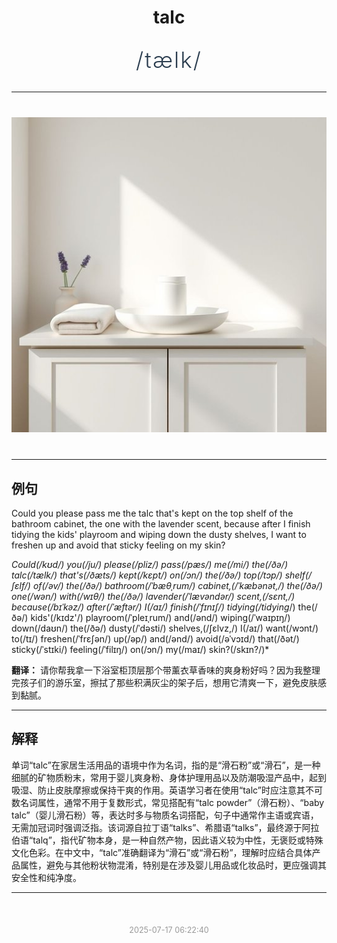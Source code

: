 <div align="center">

# talc

<div style="margin: 30px 0;">
<h1 style="font-size: 2.5em; font-weight: 300; letter-spacing: 2px; margin: 0; color: #2c3e50;">
/tælk/
</h1>
</div>

</div>

---

<div align="center" style="margin: 40px 0;">

![talc](images/talc.png)

</div>

---

## 例句

Could you please pass me the talc that's kept on the top shelf of the bathroom cabinet, the one with the lavender scent, because after I finish tidying the kids' playroom and wiping down the dusty shelves, I want to freshen up and avoid that sticky feeling on my skin?

*Could(/kʊd/) you(/ju/) please(/pliz/) pass(/pæs/) me(/mi/) the(/ðə/) talc(/tælk/) that's(/ðæts/) kept(/kɛpt/) on(/ɔn/) the(/ðə/) top(/tɔp/) shelf(/ʃɛlf/) of(/əv/) the(/ðə/) bathroom(/ˈbæθˌrum/) cabinet,(/ˈkæbənət,/) the(/ðə/) one(/wən/) with(/wɪθ/) the(/ðə/) lavender(/ˈlævəndər/) scent,(/sɛnt,/) because(/bɪˈkəz/) after(/ˈæftər/) I(/aɪ/) finish(/ˈfɪnɪʃ/) tidying(/tidying*/) the(/ðə/) kids'(/kɪdz'/) playroom(/ˈpleɪˌrum/) and(/ənd/) wiping(/ˈwaɪpɪŋ/) down(/daʊn/) the(/ðə/) dusty(/ˈdəsti/) shelves,(/ʃɛlvz,/) I(/aɪ/) want(/wɔnt/) to(/tɪ/) freshen(/ˈfrɛʃən/) up(/əp/) and(/ənd/) avoid(/əˈvɔɪd/) that(/ðət/) sticky(/ˈstɪki/) feeling(/ˈfilɪŋ/) on(/ɔn/) my(/maɪ/) skin?(/skɪn?/)*

**翻译：** 请你帮我拿一下浴室柜顶层那个带薰衣草香味的爽身粉好吗？因为我整理完孩子们的游乐室，擦拭了那些积满灰尘的架子后，想用它清爽一下，避免皮肤感到黏腻。

---

## 解释

单词“talc”在家居生活用品的语境中作为名词，指的是“滑石粉”或“滑石”，是一种细腻的矿物质粉末，常用于婴儿爽身粉、身体护理用品以及防潮吸湿产品中，起到吸湿、防止皮肤摩擦或保持干爽的作用。英语学习者在使用“talc”时应注意其不可数名词属性，通常不用于复数形式，常见搭配有“talc powder”（滑石粉）、“baby talc”（婴儿滑石粉）等，表达时多与物质名词搭配，句子中通常作主语或宾语，无需加冠词时强调泛指。该词源自拉丁语“talks”、希腊语“talks”，最终源于阿拉伯语“talq”，指代矿物本身，是一种自然产物，因此语义较为中性，无褒贬或特殊文化色彩。在中文中，“talc”准确翻译为“滑石”或“滑石粉”，理解时应结合具体产品属性，避免与其他粉状物混淆，特别是在涉及婴儿用品或化妆品时，更应强调其安全性和纯净度。


---

<div align="center" style="margin-top: 50px;">
<small style="color: #999; font-size: 0.9em;">2025-07-17 06:22:40</small>
</div>
